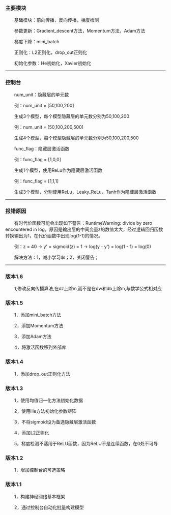 ### 主要模块

&emsp;&emsp;基础模块：前向传播，反向传播，梯度检测

&emsp;&emsp;参数更新：Gradient_descent方法，Momentum方法，Adam方法

&emsp;&emsp;梯度下降：mini_batch

&emsp;&emsp;正则化：L2正则化，drop_out正则化

&emsp;&emsp;初始化参数：He初始化，Xavier初始化

------

### 控制台

&emsp;&emsp;num_unit：隐藏层的单元数

&emsp;&emsp;例：num_unit = [50,100,200]

&emsp;&emsp;生成3个模型，每个模型隐藏层的单元数分别为50,100,200

&emsp;&emsp;例：num_unit = [50,100,200,500]

&emsp;&emsp;生成4个模型，每个模型隐藏层的单元数分别为50,100,200,500



&emsp;&emsp;func_flag：隐藏层激活函数

&emsp;&emsp;例：func_flag = [1,0,0]

&emsp;&emsp;生成1个模型，使用ReLu作为隐藏层激活函数

&emsp;&emsp;例：func_flag = [1,1,1]

&emsp;&emsp;生成3个模型，分别使用ReLu，Leaky_ReLu，Tanh作为隐藏层激活函数

------

### 报错原因

&emsp;&emsp;有时代价函数可能会出现如下警告：RuntimeWarning: divide by zero encountered in log，原因是输出层的中间变量z的数值太大，经过逻辑回归函数转换输出为1，在代价函数中出现log(1-1)的情况。

&emsp;&emsp;例：z = 40 → y' = sigmoid(z) = 1 →  log(y - y') = log(1 - 1) = log(0)

&emsp;&emsp;解决方法：1，减小学习率；2，关闭警告；

------

### 版本1.6

&emsp;&emsp;1,修改反向传播算法,在dz上除m,而不是在dw和db上除m,与数学公式相对应

### 版本1.5

&emsp;&emsp;1，添加mini_batch方法

&emsp;&emsp;2，添加Momentum方法

&emsp;&emsp;3，添加Adam方法

&emsp;&emsp;4，将激活函数移到外部库

### 版本1.4

&emsp;&emsp;1，添加drop_out正则化方法

### 版本1.3

&emsp;&emsp;1，使用均值归一化方法初始化数据

&emsp;&emsp;2，使用He方法初始化参数矩阵

&emsp;&emsp;3，不将sigmoid设为备选隐藏层激活函数

&emsp;&emsp;4，添加L2正则化

&emsp;&emsp;5，梯度检测不适用于ReLU函数，因为ReLU不是连续函数，在0处不可导

### 版本1.2

&emsp;&emsp;1，增加控制台的可选策略

### 版本1.1

&emsp;&emsp;1，构建神经网络基本框架

&emsp;&emsp;2，通过控制台自动化批量构建模型
